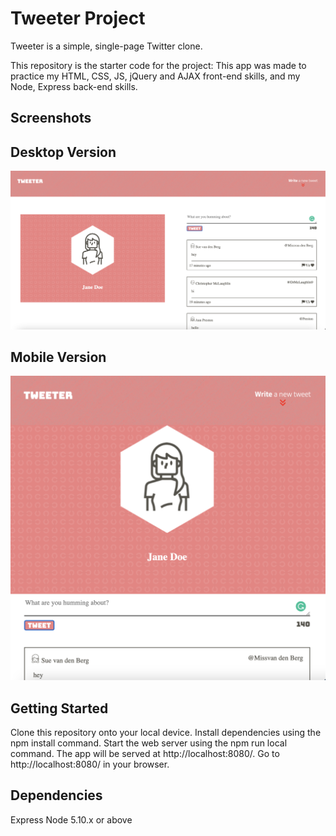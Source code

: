 # Tweeter Project

Tweeter is a simple, single-page Twitter clone.

This repository is the starter code for the project: This app was made to practice my HTML, CSS, JS, jQuery and AJAX front-end skills, and my Node, Express back-end skills.

## Screenshots 
## Desktop Version
!["Screenshot of the desktop version"](https://github.com/bilal-of/tweeter/blob/master/docs/tweeter-desktop.png) 
## Mobile Version
!["Screenshot of the mobile version"](https://github.com/bilal-of/tweeter/blob/master/docs/tweeter-mobile.png)
## Getting Started 
Clone this repository onto your local device.
Install dependencies using the npm install command.
Start the web server using the npm run local command. The app will be served at http://localhost:8080/.
Go to http://localhost:8080/ in your browser. 
## Dependencies 
Express
Node 5.10.x or above
